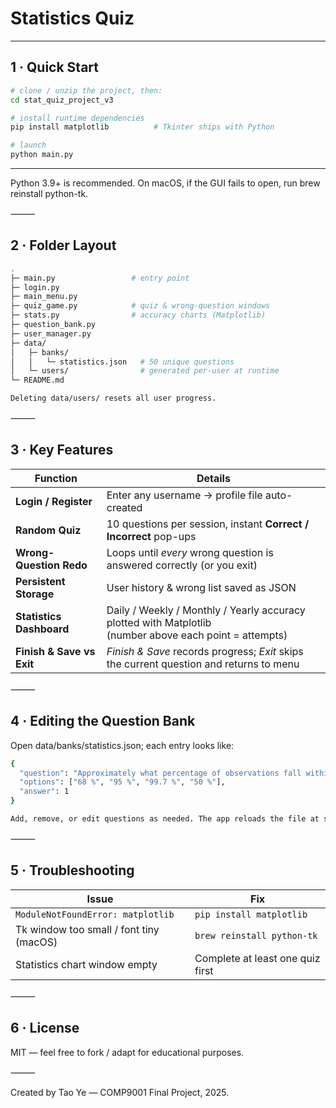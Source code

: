 
# Statistics Quiz 


---

## 1 · Quick Start

```bash
# clone / unzip the project, then:
cd stat_quiz_project_v3

# install runtime dependencies
pip install matplotlib          # Tkinter ships with Python

# launch
python main.py
```

---
Python 3.9+ is recommended.
On macOS, if the GUI fails to open, run brew reinstall python-tk.

⸻

## 2 · Folder Layout
```bash
.
├─ main.py                 # entry point
├─ login.py
├─ main_menu.py
├─ quiz_game.py            # quiz & wrong-question windows
├─ stats.py                # accuracy charts (Matplotlib)
├─ question_bank.py
├─ user_manager.py
├─ data/
│   ├─ banks/
│   │   └─ statistics.json   # 50 unique questions
│   └─ users/                # generated per-user at runtime
└─ README.md

Deleting data/users/ resets all user progress.
```

⸻

## 3 · Key Features

| Function               | Details                                                                                                    |
|------------------------|-------------------------------------------------------------------------------------------------------------|
| **Login / Register**   | Enter any username → profile file auto-created                                                              |
| **Random Quiz**        | 10 questions per session, instant **Correct / Incorrect** pop-ups                                          |
| **Wrong-Question Redo**| Loops until *every* wrong question is answered correctly (or you exit)                                     |
| **Persistent Storage** | User history & wrong list saved as JSON                                                                    |
| **Statistics Dashboard** | Daily / Weekly / Monthly / Yearly accuracy plotted with Matplotlib<br>(number above each point = attempts) |
| **Finish & Save vs Exit** | *Finish & Save* records progress; *Exit* skips the current question and returns to menu                 |

⸻

## 4 · Editing the Question Bank

Open data/banks/statistics.json; each entry looks like:
``` bash
{
  "question": "Approximately what percentage of observations fall within ±2σ?",
  "options": ["68 %", "95 %", "99.7 %", "50 %"],
  "answer": 1
}

Add, remove, or edit questions as needed. The app reloads the file at start-up.
```

⸻

## 5 · Troubleshooting

| Issue                                   | Fix                           |
|-----------------------------------------|-------------------------------|
| `ModuleNotFoundError: matplotlib`       | `pip install matplotlib`      |
| Tk window too small / font tiny (macOS) | `brew reinstall python-tk`    |
| Statistics chart window empty           | Complete at least one quiz first |

⸻

## 6 · License

MIT — feel free to fork / adapt for educational purposes.

⸻

Created by Tao Ye — COMP9001 Final Project, 2025.
